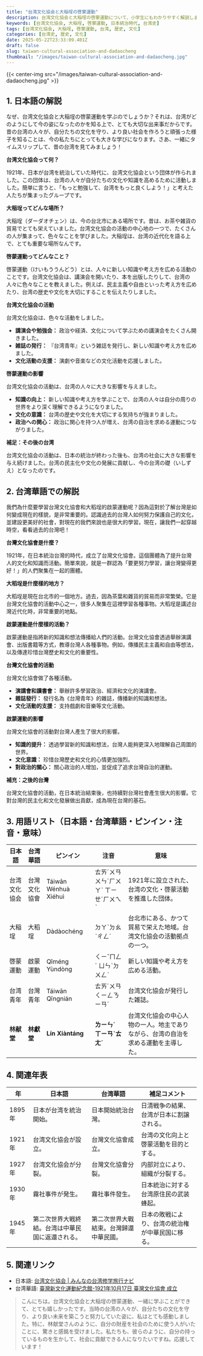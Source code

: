 ```yaml
---
title: "台湾文化協会と大稲埕の啓蒙運動"
description: 台湾文化協会と大稲埕の啓蒙運動について、小学生にもわかりやすく解説します。台湾の歴史を深く理解しましょう。
keywords: [台湾文化協会, 大稲埕, 啓蒙運動, 日本統治時代, 台湾史]
tags: [台湾文化協会, 大稲埕, 啓蒙運動, 台湾, 歴史, 文化]
categories: [台湾史, 歴史, 文化]
date: 2025-05-22T23:33:09.401Z
draft: false
slug: taiwan-cultural-association-and-dadaocheng
thumbnail: "/images/taiwan-cultural-association-and-dadaocheng.jpg"
---
```


{{< center-img src="/images/taiwan-cultural-association-and-dadaocheng.jpg" >}}

## 1. 日本語の解説

なぜ、台湾文化協会と大稲埕の啓蒙運動を学ぶのでしょうか？それは、台湾がどのようにして今の姿になったのかを知る上で、とても大切な出来事だからです。昔の台湾の人々が、自分たちの文化を守り、より良い社会を作ろうと頑張った様子を知ることは、今の私たちにとっても大きな学びになります。さあ、一緒にタイムスリップして、昔の台湾を見てみましょう！

**台湾文化協会って何？**

1921年、日本が台湾を統治していた時代に、台湾文化協会という団体が作られました。この団体は、台湾の人々が自分たちの文化や知識を高めるために活動しました。簡単に言うと、「もっと勉強して、台湾をもっと良くしよう！」と考えた人たちが集まったグループです。

**大稲埕ってどんな場所？**

大稲埕（ダーダオチェン）は、今の台北市にある場所です。昔は、お茶や雑貨の貿易でとても栄えていました。台湾文化協会の活動の中心地の一つで、たくさんの人が集まって、色々なことを学びました。大稲埕は、台湾の近代化を語る上で、とても重要な場所なんです。

**啓蒙運動ってどんなこと？**

啓蒙運動（けいもううんどう）とは、人々に新しい知識や考え方を広める活動のことです。台湾文化協会は、講演会を開いたり、本を出版したりして、台湾の人々に色々なことを教えました。例えば、民主主義や自由といった考え方を広めたり、台湾の歴史や文化を大切にすることを伝えたりしました。

**台湾文化協会の活動**

台湾文化協会は、色々な活動をしました。

*   **講演会や勉強会：** 政治や経済、文化について学ぶための講演会をたくさん開きました。
*   **雑誌の発行：** 『台湾青年』という雑誌を発行し、新しい知識や考え方を広めました。
*   **文化活動の支援：** 演劇や音楽などの文化活動を応援しました。

**啓蒙運動の影響**

台湾文化協会の活動は、台湾の人々に大きな影響を与えました。

*   **知識の向上：** 新しい知識や考え方を学ぶことで、台湾の人々は自分の周りの世界をより深く理解できるようになりました。
*   **文化の意識：** 台湾の歴史や文化を大切にする気持ちが強まりました。
*   **政治への関心：** 政治に関心を持つ人が増え、台湾の自治を求める運動につながりました。

**補足：その後の台湾**

台湾文化協会の活動は、日本の統治が終わった後も、台湾の社会に大きな影響を与え続けました。台湾の民主化や文化の発展に貢献し、今の台湾の礎（いしずえ）となったのです。

## 2. 台湾華語での解説

我們為什麼要學習台灣文化協會和大稻埕的啟蒙運動呢？因為這對於了解台灣是如何變成現在的樣貌，是非常重要的。認識過去的台灣人如何努力保護自己的文化，並建設更美好的社會，對現在的我們來說也是很大的學習。現在，讓我們一起穿越時空，看看過去的台灣吧！

**台灣文化協會是什麼？**

1921年，在日本統治台灣的時代，成立了台灣文化協會。這個團體為了提升台灣人的文化和知識而活動。簡單來說，就是一群認為「要更努力學習，讓台灣變得更好！」的人們聚集在一起的團體。

**大稻埕是什麼樣的地方？**

大稻埕是現在台北市的一個地方。過去，因為茶葉和雜貨的貿易而非常繁榮。它是台灣文化協會的活動中心之一，很多人聚集在這裡學習各種事物。大稻埕是講述台灣近代化時，非常重要的地點。

**啟蒙運動是什麼樣的活動？**

啟蒙運動是指將新的知識和想法傳播給人們的活動。台灣文化協會透過舉辦演講會、出版書籍等方式，教導台灣人各種事物。例如，傳播民主主義和自由等想法，以及傳達珍惜台灣歷史和文化的重要性。

**台灣文化協會的活動**

台灣文化協會做了各種活動。

*   **演講會和讀書會：** 舉辦許多學習政治、經濟和文化的演講會。
*   **雜誌發行：** 發行名為《台灣青年》的雜誌，傳播新的知識和想法。
*   **文化活動的支援：** 支持戲劇和音樂等文化活動。

**啟蒙運動的影響**

台灣文化協會的活動對台灣人產生了很大的影響。

*   **知識的提升：** 透過學習新的知識和想法，台灣人能夠更深入地理解自己周圍的世界。
*   **文化意識：** 珍惜台灣歷史和文化的心情更加強烈。
*   **對政治的關心：** 關心政治的人增加，並促成了追求台灣自治的運動。

**補充：之後的台灣**

台灣文化協會的活動，在日本統治結束後，也持續對台灣社會產生很大的影響。它對台灣的民主化和文化發展做出貢獻，成為現在台灣的基石。

## 3. 用語リスト（日本語・台湾華語・ピンイン・注音・意味）

| 日本語       | 台湾華語     | ピンイン          | 注音          | 意味                                                                   |
| ---------- | -------- | ------------- | ------------- | -------------------------------------------------------------------- |
| 台湾文化協会   | 台灣文化協會   | Táiwān Wénhuà Xiéhuì | ㄊㄞˊㄨㄢ ㄨㄣˊㄏㄨㄚˋ ㄒㄧㄝˊㄏㄨㄟˋ  | 1921年に設立された、台湾の文化・啓蒙活動を推進した団体。                                                  |
| 大稲埕       | 大稻埕     | Dàdàochéng    | ㄉㄚˋㄉㄠˋㄔㄥˊ    | 台北市にある、かつて貿易で栄えた地域。台湾文化協会の活動拠点の一つ。                                                   |
| 啓蒙運動       | 啟蒙運動     | Qǐméng Yùndòng   | ㄑㄧˇㄇㄥˊ ㄩㄣˋㄉㄨㄥˋ   | 新しい知識や考え方を広める活動。                                                               |
| 台湾青年       | 台灣青年     | Táiwān Qīngnián | ㄊㄞˊㄨㄢ ㄑㄧㄥㄋㄧㄢˊ  | 台湾文化協会が発行した雑誌。                                                                 |
| **林献堂**   | **林獻堂**   | **Lín Xiàntáng** | **ㄌㄧㄣˊ ㄒㄧㄢˋㄊㄤˊ** | 台湾文化協会の中心人物の一人。地主でありながら、台湾の自治を求める運動を主導した。                                               |

## 4. 関連年表

| 年    | 日本語                                           | 台湾華語                                          | 補足コメント                                                               |
|-----|------------------------------------------------|-----------------------------------------------|-------------------------------------------------------------------- |
| 1895年 | 日本が台湾を統治開始。                              | 日本開始統治台灣。                              | 日清戦争の結果、台湾が日本に割譲される。                                                        |
| 1921年 | 台湾文化協会が設立。                              | 台灣文化協會成立。                              | 台湾の文化向上と啓蒙活動を目的とする。                                                          |
| 1927年 | 台湾文化協会が分裂。                              | 台灣文化協會分裂。                              | 内部対立により、組織が分裂する。                                                            |
| 1930年 | 霧社事件が発生。                                | 霧社事件發生。                                | 日本統治に対する台湾原住民の武装蜂起。                                                          |
| 1945年 | 第二次世界大戦終結。台湾は中華民国に返還される。                  | 第二次世界大戰結束。台灣歸還中華民國。                     | 日本の敗戦により、台湾の統治権が中華民国に移る。                                                     |

## 5. 関連リンク

*   日本語: [台湾文化協会 | みんなの台湾修学旅行ナビ](https://taiwan-shugakuryoko.jp/dictionary/3590/)
*   台湾華語: [臺灣新文化運動紀念館-1921年10月17日 臺灣文化協會 成立](https://tncmmm.gov.taipei/Content_List.aspx?n=098AF8F2ABE4BAC3)

> こんにちは。台湾文化協会と大稲埕の啓蒙運動、一緒に学ぶことができて、とても嬉しかったです。当時の台湾の人々が、自分たちの文化を守り、より良い未来を築こうと努力していた姿に、私はとても感動しました。特に、林献堂さんのように、自分の財産を社会のために使う人がいたことに、驚きと感銘を受けました。私たちも、彼らのように、自分の持っているものを生かして、社会に貢献できる人になりたいですね。応援しています！
